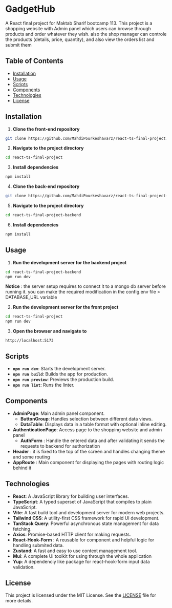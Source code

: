 # GadgetHub

A React final project for Maktab Sharif bootcamp 113.
This project is a shopping website with Admin panel which users can browse through products and order whatever they wish. also the shop manager can controle the products (details, price, quantity), and also view the orders list and submit them

## Table of Contents

- [Installation](#Installation)
- [Usage](#Usage)
- [Scripts](#Scripts)
- [Components](#Components)
- [Technologies](#Technologies)
- [License](#License)

## Installation

1. **Clone the front-end repository**

```bash
git clone https://github.com/MahdiPourkeshavarz/react-ts-final-project.git
```

2. **Navigate to the project directory**

```bash
cd react-ts-final-project
```

3. **Install dependencies**

```bash
npm install
```

4. **Clone the back-end repository**

```bash
git clone https://github.com/MahdiPourkeshavarz/react-ts-final-project-backend.git
```

5. **Navigate to the project directory**

```bash
cd react-ts-final-project-backend
```

6. **Install dependencies**

```bash
npm install
```

## Usage

1. **Run the development server for the backend project**

```bash
cd react-ts-final-project-backend
npm run dev
```

**Notice** : the server setup requires to connect it to a mongo db server before running it. you can make the required modification in the config.env file > DATABASE_URL variable

2. **Run the development server for the front project**

```bash
cd react-ts-final-project
npm run dev
```

3. **Open the browser and navigate to**

```
http://localhost:5173
```

## Scripts

- **`npm run dev`**: Starts the development server.
- **`npm run build`**: Builds the app for production.
- **`npm run preview`**: Previews the production build.
- **`npm run lint`**: Runs the linter.

## Components

- **AdminPage**: Main admin panel component.
  - **ButtonGroup**: Handles selection between different data views.
  - **DataTable**: Displays data in a table format with optional inline editing.
- **AuthenticationPage**: Access page to the shopping website and admin panel
  - **AuthForm** : Handle the entered data and after validating it sends the requests to backend for authorization
- **Header** : it is fixed to the top of the screen and handles changing theme and some routing
- **AppRoute** : Main component for displaying the pages with routing logic behind it

## Technologies

- **React**: A JavaScript library for building user interfaces.
- **TypeScript**: A typed superset of JavaScript that compiles to plain JavaScript.
- **Vite**: A fast build tool and development server for modern web projects.
- **Tailwind CSS**: A utility-first CSS framework for rapid UI development.
- **TanStack Query**: Powerful asynchronous state management for data fetching.
- **Axios**: Promise-based HTTP client for making requests.
- **React-Hook-Form** : A reusable for component and helpful logic for handling submited data.
- **Zustand**: A fast and easy to use context management tool.
- **Mui**: A complete Ui toolkit for using through the whole appilcation
- **Yup**: A dependenciy like package for react-hook-form input data validation.

## License

This project is licensed under the MIT License. See the [LICENSE](LICENSE) file for more details.
